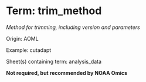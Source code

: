 # Term: trim_method

*Method for trimming, including version and parameters*

Origin: AOML

Example: cutadapt

Sheet(s) containing term: analysis_data

**Not required, but recommended by NOAA Omics**